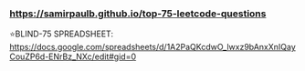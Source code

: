 ### https://samirpaulb.github.io/top-75-leetcode-questions

 
⭐BLIND-75 SPREADSHEET: https://docs.google.com/spreadsheets/d/1A2PaQKcdwO_lwxz9bAnxXnIQayCouZP6d-ENrBz_NXc/edit#gid=0
